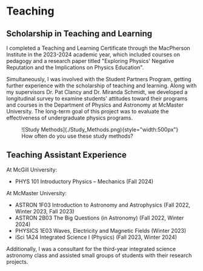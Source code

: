 # Teaching

## Scholarship in Teaching and Learning
 I completed a Teaching and Learning Certificate through the MacPherson Institute in the 2023-2024 academic year, which included courses on pedagogy and a research paper titled "Exploring Physics' Negative Reputation and the Implications on Physics Education". 
 
 Simultaneously, I was involved with the Student Partners Program, getting further experience with the scholarship of teaching and learning. Along with my supervisors Dr. Pat Clancy and Dr. Miranda Schmidt, we developed a longitudinal survey to examine students' attitudes toward their programs and courses in the Department of Physics and Astronomy at McMaster University. The long-term goal of this project was to evaluate the effectiveness of undergraduate physics programs.

<figure markdown>
  ![Study Methods](./Study_Methods.png){style="width:500px"}
  <figcaption> How often do you use these study methods? </figcaption>
</figure>

## Teaching Assistant Experience

At McGill University:

- PHYS 101 Introductory Physics – Mechanics (Fall 2024)

At McMaster University:

- ASTRON 1F03 Introduction to Astronomy and Astrophysics (Fall 2022, Winter 2023, Fall 2023)
- ASTRON 2B03 The Big Questions (in Astronomy) (Fall 2022, Winter 2024)
- PHYSICS 1E03 Waves, Electricity and Magnetic Fields (Winter 2023)
- iSci 1A24 Integrated Science I (Physics) (Fall 2023, Winter 2024)

Additionally, I was a consultant for the third-year integrated science astronomy class and assisted small groups of students with their research projects.